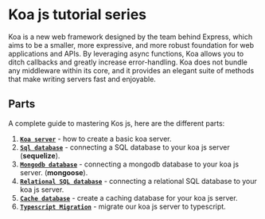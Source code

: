 # Koa js tutorial series

Koa is a new web framework designed by the team behind Express, which aims to be a smaller, more expressive, and more robust foundation for web applications and APIs. By leveraging async functions, Koa allows you to ditch callbacks and greatly increase error-handling. Koa does not bundle any middleware within its core, and it provides an elegant suite of methods that make writing servers fast and enjoyable.

## Parts
A complete guide to mastering Kos js, here are the  different parts:

1. [**`Koa server`**](https://github.com/kachi-tutorials/koa-server-tutorial) - how to create a basic koa server.
2. [**`Sql database`**](https://github.com/kachi-tutorials/koa-sql-tutorial) - connecting a SQL database to your koa js server (**sequelize**).
3. [**`Mongodb database`**](https://github.com/kachi-tutorials/koa-mongodb-tutorial) - connecting a mongodb database to your koa js server. (**mongoose**).
4. [**`Relational SQL database`**](https://github.com/kachi-tutorials/koa-relational-sql) - connecting a relational SQL database to your koa js server.
5. [**`Cache database`**](https://github.com/kachi-tutorials/koa-cache-tutorial) - create a caching database for your koa js server.
6. [**`Typescript Migration`**](https://github.com/kachi-tutorials/koa-typescript-tutorial) - migrate our koa js server to typescript.
